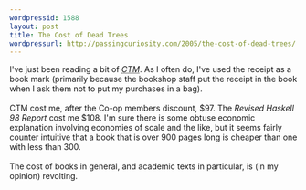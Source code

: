 ```yaml
--- 
wordpressid: 1588
layout: post
title: The Cost of Dead Trees
wordpressurl: http://passingcuriosity.com/2005/the-cost-of-dead-trees/
---
```

I've just been reading a bit of <acronym style="font-style: italic;" title="Concepts, Techniques and Models of Computer Programming by Van Roy and Haridi">CTM</acronym>. As I often do, I've used the receipt as a book mark (primarily because the bookshop staff put the receipt in the book when I ask them not to put my purchases in a bag).<br /><br />CTM cost me, after the Co-op members discount, $97. The <span style="font-style: italic;" title="Haskell 98 Language and Libraries; The Revised Report edited by Simon Peyton Jones">Revised Haskell 98 Report</span> cost me $108. I'm sure there is some obtuse economic explanation involving economies of scale and the like, but it seems fairly counter intuitive that a book that is over 900 pages long is cheaper than one with less than 300.<br /><br />The cost of books in general, and academic texts in particular, is (in my opinion) revolting.
